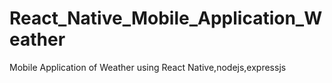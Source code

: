 # React_Native_Mobile_Application_Weather
 Mobile Application of Weather using React Native,nodejs,expressjs
